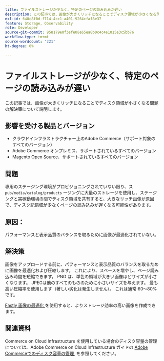 ```yaml
---
title: ファイルストレージが少なく、特定のページの読み込みが遅い
description: この記事では、画像が大きくリッチになることでディスク領域が小さくなる問題の解決策について説明します。
exl-id: 640c8f0d-f714-4cc1-a401-9264cfaf8e37
feature: Storage, Observability
role: Developer
source-git-commit: 958179e0f3efe08e65ea8b0c4c4e1015e3c5bb76
workflow-type: tm+mt
source-wordcount: '221'
ht-degree: 0%

---
```


# ファイルストレージが少なく、特定のページの読み込みが遅い

この記事では、画像が大きくリッチになることでディスク領域が小さくなる問題の解決策について説明します。

## 影響を受ける製品とバージョン

* クラウドインフラストラクチャー上のAdobe Commerce（サポート対象のすべてのバージョン）
* Adobe Commerce オンプレミス、サポートされているすべてのバージョン
* Magento Open Source、サポートされているすべてのバージョン

## 問題

専用のステージング環境がプロビジョニングされていない限り、ス `pub/media/catalog/products` ージングに大量のストレージを使用し、ステージングと実稼動環境の間でディスク領域を共有すると、大きなリッチ画像が原因で、ディスク記憶域が少なくページの読み込みが遅くなる可能性があります。

## 原因：

パフォーマンスと表示品質のバランスを取るために画像が最適化されていない。

## 解決策

画像をアップロードする前に、パフォーマンスと表示品質のバランスを取るために画像を最適化および圧縮します。 これにより、スペースを増やし、ページ読み込み時間を短縮できます。 PNG は、単色の領域が大きい画像ほどサイズが小さくなります。 JPEGは他のすべてのもののために小さいサイズを与えます。 最も高い圧縮率を使用します（著しい劣化は発生しません）。 これは通常 60～80% です。

[Fastly 画像の最適化 &#x200B;](https://experienceleague.adobe.com/docs/commerce-cloud-service/user-guide/cdn/fastly-image-optimization.html?lang=ja) を使用すると、よりストレージ効率の高い画像を作成できます。

## 関連資料

Commerce on Cloud Infrastructure を使用している場合のディスク容量の管理については、Adobe Commerce on Cloud Infrastructure ガイドの [Adobe Commerceでのディスク容量の管理 &#x200B;](https://experienceleague.adobe.com/docs/commerce-cloud-service/user-guide/develop/storage/manage-disk-space.html?lang=ja) を参照してください。
